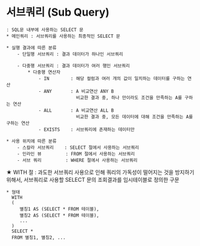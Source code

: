 # 서브쿼리 (Sub Query)
    : SQL문 내부에 사용하는 SELECT 문
    * 메인쿼리 : 서브쿼리를 사용하는 최종적인 SELECT 문

    * 실행 결과에 따른 분류
        - 단일행 서브쿼리 : 결과 데이터가 하나인 서브쿼리

        - 다중행 서브쿼리 : 결과 데이터가 여러 행인 서브쿼리
            * 다중행 연산자
                - IN        : 해당 컬럼과 여러 개의 값이 일치하는 데이터를 구하는 연산
                - ANY       : A 비교연산 ANY B
                              비교한 결과 중, 하나 만이라도 조건을 만족하는 A를 구하는 연산
                - ALL       : A 비교연산 ALL B
                              비교한 결과 중, 모든 데이터에 대해 조건을 만족하는 A를 구하는 연산
                - EXISTS    : 서브쿼리에 존재하는 데이터만 

    * 사용 위치에 따른 분류
        - 스칼라 서브쿼리    : SELECT 절에서 사용하는 서브쿼리
        - 인라인 뷰         : FROM 절에서 사용하는 서브쿼리
        - 서브 쿼리         : WHERE 절에서 사용하는 서브쿼리

★ WITH 절
    : 과도한 서브쿼리 사용으로 인해 쿼리의 가독성이 떨어지는 것을 방지하기 위해서,
      서브쿼리로 사용할 SELECT 문의 조회결과를 임시테이블로 정의한 구문

    * 형태
      WITH
      (
         별칭1 AS (SELECT * FROM 테이블),
         별칭2 AS (SELECT * FROM 테이블),
         ...
      )
      SELECT *
      FROM 별칭1, 별칭2, ...